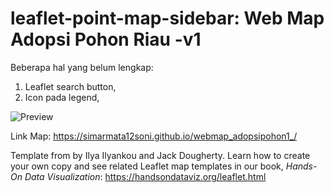 # leaflet-point-map-sidebar: Web Map Adopsi Pohon Riau -v1
Beberapa hal yang belum lengkap:
1. Leaflet search button,
2. Icon pada legend,

![Preview]()


Link Map: https://simarmata12soni.github.io/webmap_adopsipohon1_/


Template from by Ilya Ilyankou and Jack Dougherty. Learn how to create your own copy and see related Leaflet map templates in our book, *Hands-On Data Visualization*: https://handsondataviz.org/leaflet.html

